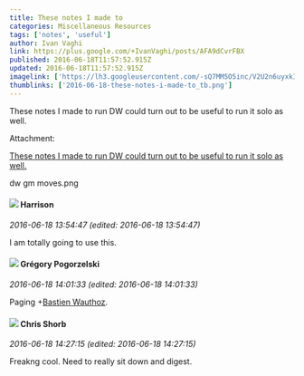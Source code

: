 ```yaml
---
title: These notes I made to
categories: Miscellaneous Resources
tags: ['notes', 'useful']
author: Ivan Vaghi
link: https://plus.google.com/+IvanVaghi/posts/AFA9dCvrFBX
published: 2016-06-18T11:57:52.915Z
updated: 2016-06-18T11:57:52.915Z
imagelink: ['https://lh3.googleusercontent.com/-sQ7MM5O5inc/V2U2n6uyxkI/AAAAAAAAOac/6dcb_CTucpEwOqi6APTjEjGo7Zz4r-x0A/w970-h548/dw%2Bgm%2Bmoves.png']
thumblinks: ['2016-06-18-these-notes-i-made-to_tb.png']
---
```


These notes I made to run DW could turn out to be useful to run it solo as well.


Attachment:

<a href='https://plus.google.com/photos/116670244276636380421/albums/6297499710827841393/6297499713355826754?sqi=100084733231320276299&sqsi=ce1a3f63-0134-470d-90ae-6eb5a12174e9'>These notes I made to run DW could turn out to be useful to run it solo as well.</a>


dw gm moves.png
<div id='comment z12tdljoknefddclr23dcbpp5qejvnpis04'>
  <h4><img src='{{site.baseurl}}//images/avatars/114186342843586498680_photo.jpg'> Harrison</h4>
      <p><cite>2016-06-18 13:54:47 (edited: 2016-06-18 13:54:47)</cite></p>
        <p>I am totally going to use this.</p>
</div>
        

<div id='comment z12tdljoknefddclr23dcbpp5qejvnpis04'>
  <h4><img src='{{site.baseurl}}//images/avatars/117893291087912039716_photo.jpg'> Grégory Pogorzelski</h4>
      <p><cite>2016-06-18 14:01:33 (edited: 2016-06-18 14:01:33)</cite></p>
        <p>Paging <span class="proflinkWrapper"><span class="proflinkPrefix">+</span><a class="proflink" href="https://plus.google.com/110514403260264899558" oid="110514403260264899558">Bastien Wauthoz</a></span>​.</p>
</div>
        

<div id='comment z12tdljoknefddclr23dcbpp5qejvnpis04'>
  <h4><img src='{{site.baseurl}}//images/avatars/116785724378741876952_photo.jpg'> Chris Shorb</h4>
      <p><cite>2016-06-18 14:27:15 (edited: 2016-06-18 14:27:15)</cite></p>
        <p>Freakng cool. Need to really sit down and digest.</p>
</div>
        